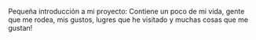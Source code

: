 Pequeña introducción a mi proyecto: Contiene un poco de mi vida, gente que me rodea, mis gustos, lugres que he visitado y muchas cosas que me gustan!
